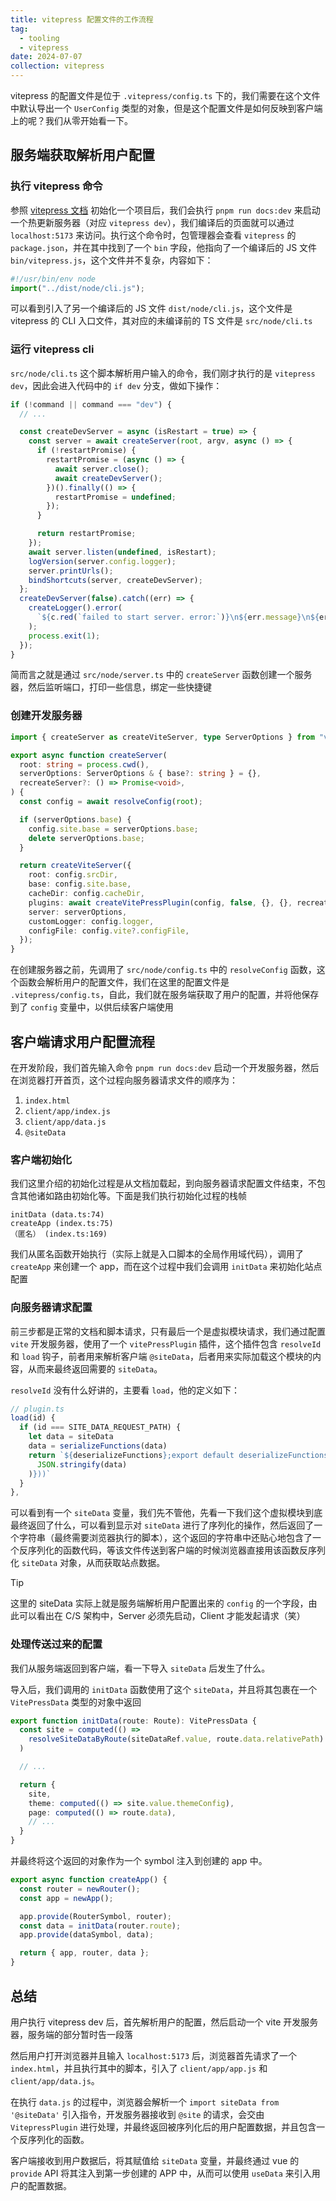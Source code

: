 ```yaml
---
title: vitepress 配置文件的工作流程
tag:
  - tooling
  - vitepress
date: 2024-07-07
collection: vitepress
---
```


vitepress 的配置文件是位于 `.vitepress/config.ts` 下的，我们需要在这个文件中默认导出一个 `UserConfig` 类型的对象，但是这个配置文件是如何反映到客户端上的呢？我们从零开始看一下。

## 服务端获取解析用户配置

### 执行 vitepress 命令

参照 [vitepress 文档](https://vitepress.dev/zh/guide/getting-started) 初始化一个项目后，我们会执行 `pnpm run docs:dev` 来启动一个热更新服务器（对应 `vitepress dev`），我们编译后的页面就可以通过 `localhost:5173` 来访问。执行这个命令时，包管理器会查看 `vitepress` 的 `package.json`，并在其中找到了一个 `bin` 字段，他指向了一个编译后的 JS 文件 `bin/vitepress.js`，这个文件并不复杂，内容如下：

```javascript
#!/usr/bin/env node
import("../dist/node/cli.js");
```

可以看到引入了另一个编译后的 JS 文件 `dist/node/cli.js`，这个文件是 vitepress 的 CLI 入口文件，其对应的未编译前的 TS 文件是 `src/node/cli.ts`

### 运行 vitepress cli

`src/node/cli.ts` 这个脚本解析用户输入的命令，我们刚才执行的是 `vitepress dev`，因此会进入代码中的 `if dev` 分支，做如下操作：

```typescript src/node/cli.ts
if (!command || command === "dev") {
  // ...

  const createDevServer = async (isRestart = true) => {
    const server = await createServer(root, argv, async () => {
      if (!restartPromise) {
        restartPromise = (async () => {
          await server.close();
          await createDevServer();
        })().finally(() => {
          restartPromise = undefined;
        });
      }

      return restartPromise;
    });
    await server.listen(undefined, isRestart);
    logVersion(server.config.logger);
    server.printUrls();
    bindShortcuts(server, createDevServer);
  };
  createDevServer(false).catch((err) => {
    createLogger().error(
      `${c.red(`failed to start server. error:`)}\n${err.message}\n${err.stack}`,
    );
    process.exit(1);
  });
}
```

简而言之就是通过 `src/node/server.ts` 中的 `createServer` 函数创建一个服务器，然后监听端口，打印一些信息，绑定一些快捷键

### 创建开发服务器

```typescript src/node/server.ts
import { createServer as createViteServer, type ServerOptions } from "vite";

export async function createServer(
  root: string = process.cwd(),
  serverOptions: ServerOptions & { base?: string } = {},
  recreateServer?: () => Promise<void>,
) {
  const config = await resolveConfig(root);

  if (serverOptions.base) {
    config.site.base = serverOptions.base;
    delete serverOptions.base;
  }

  return createViteServer({
    root: config.srcDir,
    base: config.site.base,
    cacheDir: config.cacheDir,
    plugins: await createVitePressPlugin(config, false, {}, {}, recreateServer),
    server: serverOptions,
    customLogger: config.logger,
    configFile: config.vite?.configFile,
  });
}
```

在创建服务器之前，先调用了 `src/node/config.ts` 中的 `resolveConfig` 函数，这个函数会解析用户的配置文件，我们在这里的配置文件是 `.vitepress/config.ts`，自此，我们就在服务端获取了用户的配置，并将他保存到了 `config` 变量中，以供后续客户端使用

## 客户端请求用户配置流程

在开发阶段，我们首先输入命令 `pnpm run docs:dev` 启动一个开发服务器，然后在浏览器打开首页，这个过程向服务器请求文件的顺序为：

1. `index.html`
1. `client/app/index.js`
1. `client/app/data.js`
1. `@siteData`

### 客户端初始化

我们这里介绍的初始化过程是从文档加载起，到向服务器请求配置文件结束，不包含其他诸如路由初始化等。下面是我们执行初始化过程的栈帧

```plaintext
initData (data.ts:74)
createApp (index.ts:75)
（匿名） (index.ts:169)
```

我们从匿名函数开始执行（实际上就是入口脚本的全局作用域代码），调用了 `createApp` 来创建一个 app，而在这个过程中我们会调用 `initData` 来初始化站点配置

### 向服务器请求配置

前三步都是正常的文档和脚本请求，只有最后一个是虚拟模块请求，我们通过配置 `vite` 开发服务器，使用了一个 `vitePressPlugin` 插件，这个插件包含 `resolveId` 和 `load` 钩子，前者用来解析客户端 `@siteData`，后者用来实际加载这个模块的内容，从而来最终返回需要的 `siteData`。

`resolveId` 没有什么好讲的，主要看 `load`，他的定义如下：

```typescript
// plugin.ts
load(id) {
  if (id === SITE_DATA_REQUEST_PATH) {
    let data = siteData
    data = serializeFunctions(data)
    return `${deserializeFunctions};export default deserializeFunctions(JSON.parse(${JSON.stringify(
      JSON.stringify(data)
    )}))`
  }
},
```

可以看到有一个 `siteData` 变量，我们先不管他，先看一下我们这个虚拟模块到底最终返回了什么，可以看到显示对 `siteData` 进行了序列化的操作，然后返回了一个字符串（最终需要浏览器执行的脚本），这个返回的字符串中还贴心地包含了一个反序列化的函数代码，等该文件传送到客户端的时候浏览器直接用该函数反序列化 `siteData` 对象，从而获取站点数据。

> [!tip]
>
> 这里的 siteData 实际上就是服务端解析用户配置出来的 `config` 的一个字段，由此可以看出在 C/S 架构中，Server 必须先启动，Client 才能发起请求（笑）

### 处理传送过来的配置

我们从服务端返回到客户端，看一下导入 `siteData` 后发生了什么。

导入后，我们调用的 `initData` 函数使用了这个 `siteData`，并且将其包裹在一个 `VitePressData` 类型的对象中返回

```TypeScript
export function initData(route: Route): VitePressData {
  const site = computed(() =>
    resolveSiteDataByRoute(siteDataRef.value, route.data.relativePath)
  )

  // ...

  return {
    site,
    theme: computed(() => site.value.themeConfig),
    page: computed(() => route.data),
    // ...
  }
}
```

并最终将这个返回的对象作为一个 symbol 注入到创建的 app 中。

```typescript
export async function createApp() {
  const router = newRouter();
  const app = newApp();

  app.provide(RouterSymbol, router);
  const data = initData(router.route);
  app.provide(dataSymbol, data);

  return { app, router, data };
}
```

## 总结

用户执行 vitepress dev 后，首先解析用户的配置，然后启动一个 vite 开发服务器，服务端的部分暂时告一段落

然后用户打开浏览器并且输入 `localhost:5173` 后，浏览器首先请求了一个 `index.html`，并且执行其中的脚本，引入了 `client/app/app.js` 和 `client/app/data.js`。

在执行 `data.js` 的过程中，浏览器会解析一个 `import siteData from '@siteData'` 引入指令，开发服务器接收到 `@site` 的请求，会交由 `VitepressPlugin` 进行处理，并最终返回被序列化后的用户配置数据，并且包含一个反序列化的函数。

客户端接收到用户数据后，将其赋值给 `siteData` 变量，并最终通过 vue 的 `provide` API 将其注入到第一步创建的 APP 中，从而可以使用 `useData` 来引入用户的配置数据。
